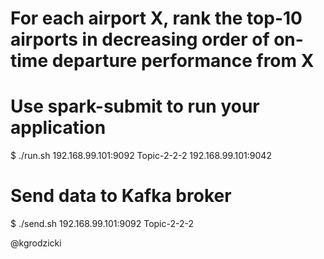 # For each airport X, rank the top-10 airports in decreasing order of on-time departure performance from X

# Use spark-submit to run your application
$ ./run.sh 192.168.99.101:9092 Topic-2-2-2 192.168.99.101:9042

# Send data to Kafka broker
$ ./send.sh 192.168.99.101:9092 Topic-2-2-2


@kgrodzicki
